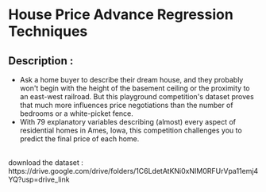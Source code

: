 # House Price Advance Regression Techniques
## Description :
* Ask a home buyer to describe their dream house, and they probably won't begin with the height of the basement ceiling or the proximity to an east-west railroad. But this playground competition's dataset proves that much more influences price negotiations than the number of bedrooms or a white-picket fence.
* With 79 explanatory variables describing (almost) every aspect of residential homes in Ames, Iowa, this competition challenges you to predict the final price of each home.
<br>
download the dataset : https://drive.google.com/drive/folders/1C6LdetAtKNi0xNIM0RFUrVpa11emj4YQ?usp=drive_link

